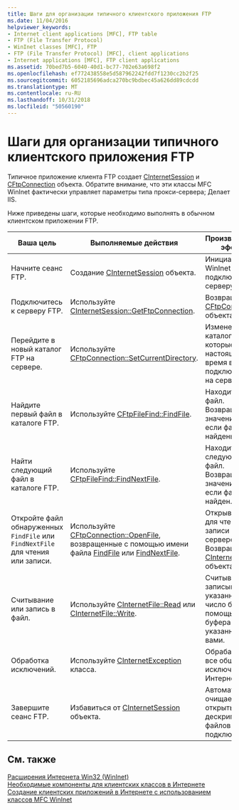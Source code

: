 ```yaml
---
title: Шаги для организации типичного клиентского приложения FTP
ms.date: 11/04/2016
helpviewer_keywords:
- Internet client applications [MFC], FTP table
- FTP (File Transfer Protocol)
- WinInet classes [MFC], FTP
- FTP (File Transfer Protocol) [MFC], client applications
- Internet applications [MFC], FTP client applications
ms.assetid: 70bed7b5-6040-40d1-bc77-702e63a698f2
ms.openlocfilehash: ef772438558e5d587962242fdd7f1230cc2b2f25
ms.sourcegitcommit: 6052185696adca270bc9bdbec45a626dd89cdcdd
ms.translationtype: MT
ms.contentlocale: ru-RU
ms.lasthandoff: 10/31/2018
ms.locfileid: "50560190"
---
```

# <a name="steps-in-a-typical-ftp-client-application"></a>Шаги для организации типичного клиентского приложения FTP

Типичное приложение клиента FTP создает [CInternetSession](../mfc/reference/cinternetsession-class.md) и [CFtpConnection](../mfc/reference/cftpconnection-class.md) объекта. Обратите внимание, что эти классы MFC WinInet фактически управляет параметры типа прокси-сервера; Делает IIS.

Ниже приведены шаги, которые необходимо выполнять в обычном клиентском приложении FTP.

|Ваша цель|Выполняемые действия|Произведенный эффект|
|---------------|----------------------|-------------|
|Начните сеанс FTP.|Создание [CInternetSession](../mfc/reference/cinternetsession-class.md) объекта.|Инициализирует WinInet и подключается к серверу.|
|Подключитесь к серверу FTP.|Используйте [CInternetSession::GetFtpConnection](../mfc/reference/cinternetsession-class.md#getftpconnection).|Возвращает [CFtpConnection](../mfc/reference/cftpconnection-class.md) объекта.|
|Перейдите в новый каталог FTP на сервере.|Используйте [CFtpConnection::SetCurrentDirectory](../mfc/reference/cftpconnection-class.md#setcurrentdirectory).|Изменение каталога, которые в настоящее время вы подключены к на сервере.|
|Найдите первый файл в каталоге FTP.|Используйте [CFtpFileFind::FindFile](../mfc/reference/cftpfilefind-class.md#findfile).|Находит первый файл. Возвращает значение FALSE, если файлы не найдены.|
|Найти следующий файл в каталоге FTP.|Используйте [CFtpFileFind::FindNextFile](../mfc/reference/cftpfilefind-class.md#findnextfile).|Находит следующий файл. Возвращает значение FALSE, если файл не найден.|
|Откройте файл обнаруженных `FindFile` или `FindNextFile` для чтения или записи.|Используйте [CFtpConnection::OpenFile](../mfc/reference/cftpconnection-class.md#openfile), возвращенные с помощью имени файла [FindFile](../mfc/reference/cftpfilefind-class.md#findfile) или [FindNextFile](../mfc/reference/cftpfilefind-class.md#findnextfile).|Открывает файл для чтения или записи на сервере. Возвращает [CInternetFile](../mfc/reference/cinternetfile-class.md) объекта.|
|Считывание или запись в файл.|Используйте [CInternetFile::Read](../mfc/reference/cinternetfile-class.md#read) или [CInternetFile::Write](../mfc/reference/cinternetfile-class.md#write).|Считывает или записывает указанное число байтов, с помощью буфера указанные вами.|
|Обработка исключений.|Используйте [CInternetException](../mfc/reference/cinternetexception-class.md) класса.|Обрабатывает все общие типы исключений Интернет.|
|Завершите сеанс FTP.|Избавиться от [CInternetSession](../mfc/reference/cinternetsession-class.md) объекта.|Автоматически очищает открытые дескрипторы файлов и подключений.|

## <a name="see-also"></a>См. также

[Расширения Интернета Win32 (WinInet)](../mfc/win32-internet-extensions-wininet.md)<br/>
[Необходимые компоненты для клиентских классов в Интернете](../mfc/prerequisites-for-internet-client-classes.md)<br/>
[Создание клиентских приложений в Интернете с использованием классов MFC WinInet](../mfc/writing-an-internet-client-application-using-mfc-wininet-classes.md)
